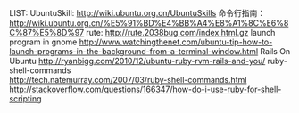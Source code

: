 LIST:
UbuntuSkill:
   http://wiki.ubuntu.org.cn/UbuntuSkills
命令行指南：
   http://wiki.ubuntu.org.cn/%E5%91%BD%E4%BB%A4%E8%A1%8C%E6%8C%87%E5%8D%97
rute:
   http://rute.2038bug.com/index.html.gz
launch program in gnome
   http://www.watchingthenet.com/ubuntu-tip-how-to-launch-programs-in-the-background-from-a-terminal-window.html
Rails On Ubuntu
  http://ryanbigg.com/2010/12/ubuntu-ruby-rvm-rails-and-you/
ruby-shell-commands  
  http://tech.natemurray.com/2007/03/ruby-shell-commands.html
  http://stackoverflow.com/questions/166347/how-do-i-use-ruby-for-shell-scripting
